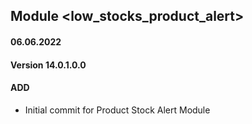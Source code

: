 ## Module <low_stocks_product_alert>

#### 06.06.2022
#### Version 14.0.1.0.0
#### ADD
- Initial commit for Product Stock Alert Module